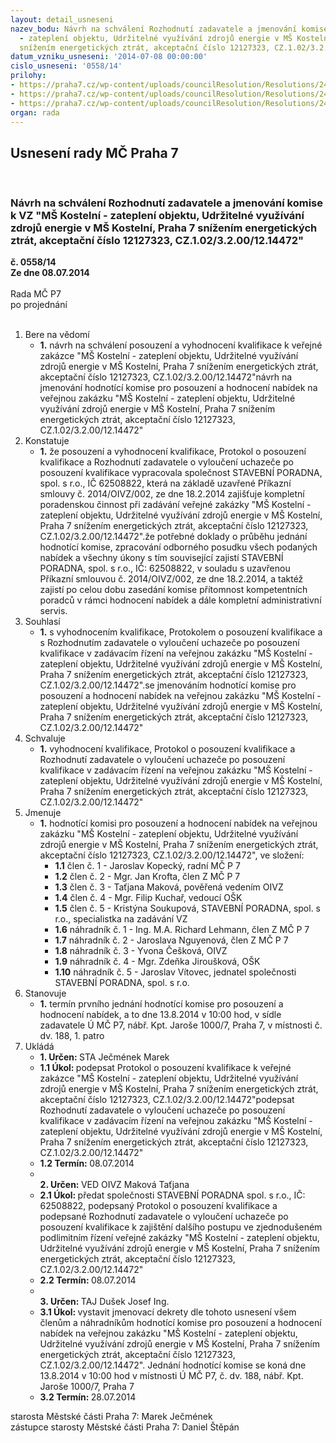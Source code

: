 ```yaml
---
layout: detail_usneseni
nazev_bodu: Návrh na schválení Rozhodnutí zadavatele a jmenování komise k VZ "MŠ Kostelní
  - zateplení objektu, Udržitelné využívání zdrojů energie v MŠ Kostelní, Praha 7
  snížením energetických ztrát, akceptační číslo 12127323, CZ.1.02/3.2.00/12.14472"
datum_vzniku_usneseni: '2014-07-08 00:00:00'
cislo_usneseni: '0558/14'
prilohy:
- https://praha7.cz/wp-content/uploads/councilResolution/Resolutions/24823/35-14-1._protokol_kvalifikace__praha7_ms_kostelni.pdf
- https://praha7.cz/wp-content/uploads/councilResolution/Resolutions/24823/35-14-2._odborn%c3%bd_posudek_praha7_ms_kostelni.pdf
- https://praha7.cz/wp-content/uploads/councilResolution/Resolutions/24823/35-14-3._rozhodnut%c3%ad_zadavatele_praha7_ms_kostelni.pdf
organ: rada
---
```

<div id="ucUsn_pList" class="usn">
	<span><h2>Usnesení rady MČ Praha 7 </h2>
<br></span><div class="standBody">
<span><h3>Návrh na schválení Rozhodnutí zadavatele a jmenování komise k VZ "MŠ Kostelní - zateplení objektu, Udržitelné využívání zdrojů energie v MŠ Kostelní, Praha 7 snížením energetických ztrát, akceptační číslo 12127323, CZ.1.02/3.2.00/12.14472"</h3></span><div class="center">
		<strong>č. 0558/14</strong><br>
	</div>
<div class="center">
		<strong>Ze dne 08.07.2014</strong><br><br>
	</div>Rada MČ P7<br> po projednání<br><br><ol>
<li>Bere na vědomí<ul><li>
<strong>1.</strong> návrh na schválení posouzení a vyhodnocení kvalifikace k veřejné zakázce "MŠ Kostelní - zateplení objektu, Udržitelné využívání zdrojů energie v MŠ Kostelní, Praha 7 snížením energetických ztrát, akceptační číslo 12127323, CZ.1.02/3.2.00/12.14472"návrh na jmenování hodnotící komise pro posouzení a hodnocení nabídek na veřejnou zakázku  "MŠ Kostelní - zateplení objektu, Udržitelné využívání zdrojů energie v MŠ Kostelní, Praha 7 snížením energetických ztrát, akceptační číslo 12127323, CZ.1.02/3.2.00/12.14472"</li></ul>
</li>
<li>Konstatuje<ul><li>
<strong>1.</strong> že  posouzení a vyhodnocení kvalifikace, Protokol o posouzení kvalifikace a Rozhodnutí zadavatele o vyloučení uchazeče po posouzení kvalifikace  vypracovala společnost STAVEBNÍ PORADNA, spol. s r.o., IČ 62508822, která na základě uzavřené Příkazní smlouvy č. 2014/OIVZ/002, ze dne 18.2.2014 zajišťuje kompletní poradenskou činnost při zadávání veřejné zakázky "MŠ Kostelní - zateplení objektu, Udržitelné využívání zdrojů energie v MŠ Kostelní, Praha 7 snížením energetických ztrát, akceptační číslo 12127323, CZ.1.02/3.2.00/12.14472".že potřebné doklady o průběhu jednání hodnotící komise, zpracování odborného posudku všech podaných nabídek a všechny úkony s tím související zajistí STAVEBNÍ PORADNA, spol. s r.o., IČ: 62508822, v souladu s uzavřenou Příkazní smlouvou č. 2014/OIVZ/002, ze dne 18.2.2014,  a taktéž zajistí po celou dobu zasedání komise přítomnost kompetentních poradců v rámci hodnocení nabídek a dále kompletní administrativní servis.</li></ul>
</li>
<li>Souhlasí<ul><li>
<strong>1.</strong> s vyhodnocením kvalifikace, Protokolem o posouzení kvalifikace a s Rozhodnutím zadavatele o vyloučení uchazeče po posouzení kvalifikace v zadávacím řízení na veřejnou zakázku "MŠ Kostelní - zateplení objektu, Udržitelné využívání zdrojů energie v MŠ Kostelní, Praha 7 snížením energetických ztrát, akceptační číslo 12127323, CZ.1.02/3.2.00/12.14472".se jmenováním hodnotící komise pro posouzení a hodnocení nabídek na veřejnou zakázku "MŠ Kostelní - zateplení objektu, Udržitelné využívání zdrojů energie v MŠ Kostelní, Praha 7 snížením energetických ztrát, akceptační číslo 12127323, CZ.1.02/3.2.00/12.14472" </li></ul>
</li>
<li>Schvaluje<ul><li>
<strong>1.</strong> vyhodnocení kvalifikace, Protokol o posouzení kvalifikace a Rozhodnutí zadavatele o vyloučení uchazeče po posouzení kvalifikace v zadávacím řízení na veřejnou zakázku "MŠ Kostelní - zateplení objektu, Udržitelné využívání zdrojů energie v MŠ Kostelní, Praha 7 snížením energetických ztrát, akceptační číslo 12127323, CZ.1.02/3.2.00/12.14472"</li></ul>
</li>
<li>Jmenuje<ul><li>
<strong>1.</strong> hodnotící komisi pro posouzení a hodnocení nabídek na veřejnou zakázku "MŠ Kostelní - zateplení objektu, Udržitelné využívání zdrojů energie v MŠ Kostelní, Praha 7 snížením energetických ztrát, akceptační číslo 12127323, CZ.1.02/3.2.00/12.14472", ve složení:<ul>
<li>
<strong>1.1</strong> člen č. 1 - Jaroslav Kopecký, radní MČ P 7 </li>
<li>
<strong>1.2</strong> člen č. 2 - Mgr. Jan Krofta, člen Z MČ P 7 </li>
<li>
<strong>1.3</strong> člen č. 3 - Taťjana Maková, pověřená vedením OIVZ</li>
<li>
<strong>1.4</strong> člen č. 4 - Mgr. Filip Kuchař, vedoucí OŠK</li>
<li>
<strong>1.5</strong> člen č. 5 - Kristýna Soukupová, STAVEBNÍ PORADNA, spol. s r.o., specialistka na zadávání VZ  </li>
<li>
<strong>1.6</strong> náhradník č. 1 - Ing. M.A. Richard Lehmann, člen Z MČ P 7</li>
<li>
<strong>1.7</strong> náhradník č. 2 - Jaroslava Nguyenová, člen Z MČ P 7</li>
<li>
<strong>1.8</strong> náhradník č. 3 - Yvona Češková, OIVZ</li>
<li>
<strong>1.9</strong> náhradník č. 4 - Mgr. Zdeňka Jiroušková, OŠK</li>
<li>
<strong>1.10</strong> náhradník č. 5 - Jaroslav Vítovec, jednatel společnosti STAVEBNÍ PORADNA, spol. s r.o.    </li>
</ul>
</li></ul>
</li>
<li>Stanovuje<ul><li>
<strong>1.</strong> termín prvního jednání hodnotící komise pro posouzení a hodnocení nabídek, a to dne 13.8.2014  v 10:00 hod, v sídle zadavatele Ú MČ P7, nábř. Kpt. Jaroše 1000/7, Praha 7, v  místnosti č. dv. 188, 1. patro</li></ul>
</li>
<li>Ukládá<ul>
<li>
<strong>1. Určen: </strong>STA Ječmének Marek</li>
<li>
<strong>1.1 Úkol: </strong>podepsat Protokol o posouzení kvalifikace k veřejné zakázce "MŠ Kostelní - zateplení objektu, Udržitelné využívání zdrojů energie v MŠ Kostelní, Praha 7 snížením energetických ztrát, akceptační číslo 12127323, CZ.1.02/3.2.00/12.14472"podepsat  Rozhodnutí zadavatele o vyloučení uchazeče po posouzení kvalifikace v zadávacím řízení na veřejnou zakázku "MŠ Kostelní - zateplení objektu, Udržitelné využívání zdrojů energie v MŠ Kostelní, Praha 7 snížením energetických ztrát, akceptační číslo 12127323, CZ.1.02/3.2.00/12.14472"</li>
<li>
<strong>1.2 Termín: </strong>08.07.2014</li>
<li>
<strong><br>2. Určen: </strong>VED OIVZ Maková Taťjana</li>
<li>
<strong>2.1 Úkol: </strong>předat společnosti STAVEBNÍ PORADNA spol. s r.o., IČ: 62508822, podepsaný  Protokol o posouzení kvalifikace a podepsané Rozhodnutí zadavatele o vyloučení uchazeče po posouzení kvalifikace  k zajištění dalšího postupu ve zjednodušeném podlimitním řízení veřejné zakázky "MŠ Kostelní - zateplení objektu, Udržitelné využívání zdrojů energie v MŠ Kostelní, Praha 7 snížením energetických ztrát, akceptační číslo 12127323, CZ.1.02/3.2.00/12.14472"</li>
<li>
<strong>2.2 Termín: </strong>08.07.2014</li>
<li>
<strong><br>3. Určen: </strong>TAJ Dušek Josef Ing.</li>
<li>
<strong>3.1 Úkol: </strong>vystavit jmenovací dekrety dle tohoto usnesení všem členům a náhradníkům hodnotící komise pro posouzení a hodnocení nabídek na veřejnou zakázku "MŠ Kostelní - zateplení objektu, Udržitelné využívání zdrojů energie v MŠ Kostelní, Praha 7 snížením energetických ztrát, akceptační číslo 12127323, CZ.1.02/3.2.00/12.14472". Jednání hodnotící komise se koná dne 13.8.2014 v 10:00 hod v místnosti Ú MČ P7, č. dv. 188, nábř. Kpt. Jaroše 1000/7, Praha 7</li>
<li>
<strong>3.2 Termín: </strong>28.07.2014</li>
</ul>
</li>
</ol>starosta Městské části Praha 7: Marek Ječmének<br>zástupce starosty Městské části Praha 7: Daniel Štěpán 
</div>
</div>